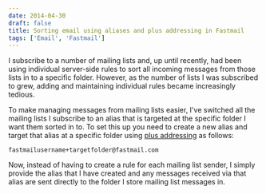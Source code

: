 ```yaml
---
date: 2014-04-30
draft: false
title: Sorting email using aliases and plus addressing in Fastmail
tags: ['Email', 'Fastmail']
---
```


I subscribe to a number of mailing lists and, up until recently, had been using individual server-side rules to sort all incoming messages from those lists in to a specific folder. However, as the number of lists I was subscribed to grew, adding and maintaining individual rules became increasingly tedious.<!-- excerpt -->

To make managing messages from mailing lists easier, I've switched all the mailing lists I subscribe to an alias that is targeted at the specific folder I want them sorted in to. To set this up you need to create a new alias and target that alias at a specific folder using [plus addressing](https://www.fastmail.com/help/receive/addressing.html) as follows:

`fastmailusername+targetfolder@fastmail.com`

Now, instead of having to create a rule for each mailing list sender, I simply provide the alias that I have created and any messages received via that alias are sent directly to the folder I store mailing list messages in.
